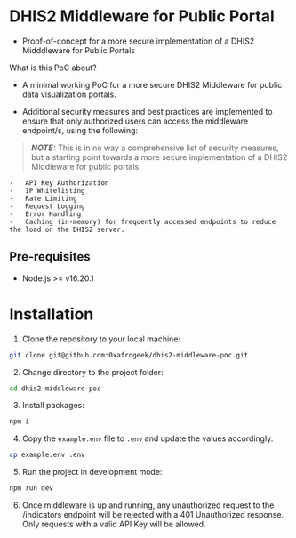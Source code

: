 # DHIS2 Middleware for Public Portal

-   Proof-of-concept for a more secure implementation of a DHIS2 Midddleware for Public Portals

What is this PoC about?

-   A minimal working PoC for a more secure DHIS2 Middleware for public data visualization portals.

-   Additional security measures and best practices are implemented to ensure that only authorized users can access the middleware endpoint/s, using the following:

> **_NOTE:_** This is in no way a comprehensive list of security measures, but a starting point towards a more secure implementation of a DHIS2 Middleware for public portals.

    -   API Key Authorization
    -   IP Whitelisting
    -   Rate Limiting
    -   Request Logging
    -   Error Handling
    -   Caching (in-memory) for frequently accessed endpoints to reduce the load on the DHIS2 server.

## Pre-requisites

-   Node.js >= v16.20.1

# Installation

1. Clone the repository to your local machine:

```bash
git clone git@github.com:0xafrogeek/dhis2-middleware-poc.git
```

2. Change directory to the project folder:

```bash
cd dhis2-middleware-poc
```

3. Install packages:

```bash
npm i
```

4. Copy the `example.env` file to `.env` and update the values accordingly.

```bash
cp example.env .env
```

5. Run the project in development mode:

```bash
npm run dev
```

6. Once middleware is up and running, any unauthorized request to the /indicators endpoint will be rejected with a 401 Unauthorized response. Only requests with a valid API Key will be allowed.
